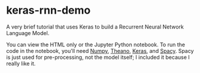 # keras-rnn-demo
A very brief tutorial that uses Keras to build a Recurrent Neural Network Language Model.

You can view the HTML only or the Jupyter Python notebook. To run the code in the notebook, you'll need [Numpy](http://www.numpy.org/), [Theano](http://deeplearning.net/software/theano/), [Keras](https://keras.io/), and [Spacy](https://spacy.io/). Spacy is just used for pre-processing, not the model itself; I included it because I really like it.
